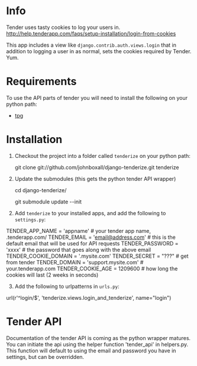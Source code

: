 Info
====

Tender uses tasty cookies to log your users in.
http://help.tenderapp.com/faqs/setup-installation/login-from-cookies

This app includes a view like `django.contrib.auth.views.login` that in addition to logging a user in as normal, sets the cookies required by Tender. Yum.

Requirements
============

To use the API parts of tender you will need to install the following on your python path:

* [tpg](http://christophe.delord.free.fr/tpg/index.html)

Installation
============

1. Checkout the project into a folder called `tenderize` on your python path:

	git clone git://github.com/johnboxall/django-tenderize.git tenderize

2. Update the submodules (this gets the python tender API wrapper)

	cd django-tenderize/

	git submodule update --init

2) Add `tenderize` to your installed apps, and add the following to `settings.py`:

TENDER_APP_NAME = 'appname' # your tender app name, <appname>.tenderapp.com/
TENDER_EMAIL = 'email@address.com' # this is the default email that will be used for API requests
TENDER_PASSWORD = 'xxxx' # the password that goes along with the above email
TENDER_COOKIE_DOMAIN = '.mysite.com'
TENDER_SECRET = "???" # get from tender
TENDER_DOMAIN = 'support.mysite.com' # your.tenderapp.com
TENDER_COOKIE_AGE = 1209600 # how long the cookies will last (2 weeks in seconds)

3) Add the following to urlpatterns in `urls.py`:

url(r'^login/$', 'tenderize.views.login_and_tenderize', name="login")

Tender API
============

Documentation of the tender API is coming as the python wrapper matures.
You can initiate the api using the helper function 'tender_api' in helpers.py.
This function will default to using the email and password you have in settings,
but can be overridden.



